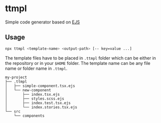 # ttmpl

Simple code generator based on [EJS](https://ejs.co/)

## Usage

```bash
npx ttmpl <template-name> <output-path> [-- key=value ...]
```

The template files have to be placed in `.ttmpl` folder which can be either in
the repository or in your `$HOME` folder. The template name can be any file name
or folder name in `.ttmpl`.

```
my-project
├── .ttmpl
│   ├── simple-component.tsx.ejs
│   └── new-component
│       ├── index.tsx.ejs
│       ├── styles.scss.ejs
│       ├── index.test.tsx.ejs
│       └── index.stories.tsx.ejs
└── src
    └── components
```
